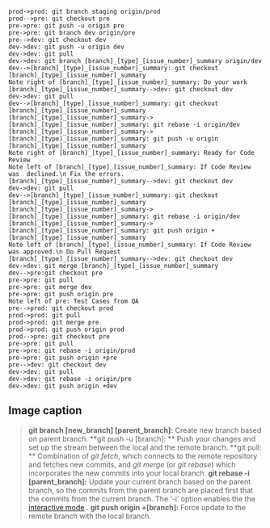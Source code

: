 ```sequence
prod->prod: git branch staging origin/prod
prod-->pre: git checkout pre
pre->pre: git push -u origin pre
pre->pre: git branch dev origin/pre
pre-->dev: git checkout dev
dev->dev: git push -u origin dev
dev->dev: git pull
dev->dev: git branch [branch]_[type]_[issue_number]_summary origin/dev
dev-->[branch]_[type]_[issue_number]_summary: git checkout [branch]_[type]_[issue_number]_summary
Note right of [branch]_[type]_[issue_number]_summary: Do your work
[branch]_[type]_[issue_number]_summary-->dev: git checkout dev
dev->dev: git pull
dev-->[branch]_[type]_[issue_number]_summary: git checkout [branch]_[type]_[issue_number]_summary
[branch]_[type]_[issue_number]_summary->[branch]_[type]_[issue_number]_summary: git rebase -i origin/dev
[branch]_[type]_[issue_number]_summary->[branch]_[type]_[issue_number]_summary: git push -u origin [branch]_[type]_[issue_number]_summary
Note right of [branch]_[type]_[issue_number]_summary: Ready for Code Review
Note left of [branch]_[type]_[issue_number]_summary: If Code Review was  declined.\n Fix the errors.
[branch]_[type]_[issue_number]_summary-->dev: git checkout dev
dev->dev: git pull
dev-->[branch]_[type]_[issue_number]_summary: git checkout [branch]_[type]_[issue_number]_summary
[branch]_[type]_[issue_number]_summary->[branch]_[type]_[issue_number]_summary: git rebase -i origin/dev
[branch]_[type]_[issue_number]_summary->[branch]_[type]_[issue_number]_summary: git push origin +[branch]_[type]_[issue_number]_summary
Note left of [branch]_[type]_[issue_number]_summary: If Code Review was approved.\n Do Pull Request
[branch]_[type]_[issue_number]_summary-->dev: git checkout dev
dev->dev: git merge [branch]_[type]_[issue_number]_summary
dev-->pre:git checkout pre
pre->pre: git pull
pre->pre: git merge dev
pre->pre: git push origin pre
Note left of pre: Test Cases from QA
pre-->prod: git checkout prod
prod->prod: git pull
prod->prod: git merge pre
prod->prod: git push origin prod
prod-->pre: git checkout pre
pre->pre: git pull
pre->pre: git rebase -i origin/prod
pre->pre: git push origin +pre
pre-->dev: git checkout dev
dev->dev: git pull
dev->dev: git rebase -i origin/pre
dev->dev: git push origin +dev
```

Image caption
-------

> **git branch [new_branch] [parent_branch]:** Create new branch based on parent branch.
> **git push -u [branch]: ** Push your changes and set up the stream between the local and the remote branch.
> **git pull: ** Combination of *git fetch*, which connects to the remote repository and fetches new commits, and *git merge* (or *git rebase*) which incorporates the new commits into your local branch. 
> **git rebase -i [parent_branch]:** Update your current branch based on the parent branch, so the commits from the parent branch are placed first that the commits from the current branch. The ‘-i’ option enables the the [interactive mode](http://git-scm.com/docs/git-rebase#_interactive_mode) .
> **git push origin +[branch]:** Force update to the remote branch with the local branch.

